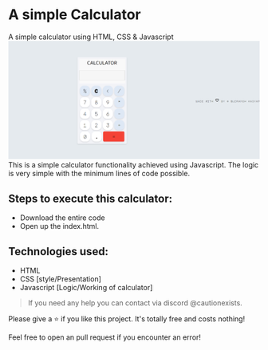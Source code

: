 # A simple Calculator
 A simple calculator using HTML, CSS &amp; Javascript 
 ![title-pic](https://github.com/cautionexists/Calculator-using-JS/blob/main/Title_img.png?raw=true)
 This is a simple calculator functionality achieved using Javascript. The logic is very simple with the minimum lines of code possible.
 
## Steps to execute this calculator:
- Download the entire code 
- Open up the index.html.

## Technologies used: 
- HTML
- CSS [style/Presentation]
- Javascript [Logic/Working of calculator]

> If you need any help you can contact via discord @cautionexists.

Please give a ⭐ if you like this project. It's totally free and costs nothing!


Feel free to open an pull request if you encounter an error!
